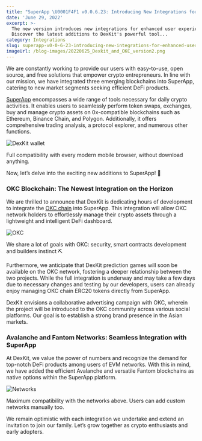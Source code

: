 ```yaml
---
title: "SuperApp \U0001F4F1 v0.0.6.23: Introducing New Integrations for Enhanced User Experience"
date: 'June 29, 2022'
excerpt: >-
  The new version introduces new integrations for enhanced user experience.
  Discover the latest additions to DexKit's powerful tool...
category: Integrations
slug: superapp-v0-0-6-23-introducing-new-integrations-for-enhanced-user-experience
imageUrl: /blog-images/20220625_Dexkit_and_OKC_version2.png
---
```


We are constantly working to provide our users with easy-to-use, open source, and free solutions that empower crypto entrepreneurs. In line with our mission, we have integrated three emerging blockchains into SuperApp, catering to new market segments seeking efficient DeFi products.

[SuperApp](https://app.dexkit.com/) encompasses a wide range of tools necessary for daily crypto activities. It enables users to seamlessly perform token swaps, exchanges, buy and manage crypto assets on 0x-compatible blockchains such as Ethereum, Binance Chain, and Polygon. Additionally, it offers comprehensive trading analysis, a protocol explorer, and numerous other functions.

![DexKit wallet](/blog-images/Screenshot_20220629-022019_Crypto-Browser-922x2048.png)

Full compatibility with every modern mobile browser, without download anything.

Now, let’s delve into the exciting new additions to SuperApp! 🌝

### OKC Blockchain: The Newest Integration on the Horizon

We are thrilled to announce that DexKit is dedicating hours of development to integrate the [OKC chain](https://www.okx.com/okc) into SuperApp. This integration will allow OKC network holders to effortlessly manage their crypto assets through a lightweight and intelligent DeFi dashboard.

![OKC](/blog-images/Screenshot_20220629-015047_Brave-600x593.png)

We share a lot of goals with OKC: security, smart contracts development and builders instinct ⛏️

Furthermore, we anticipate that DexKit prediction games will soon be available on the OKC network, fostering a deeper relationship between the two projects. While the full integration is underway and may take a few days due to necessary changes and testing by our developers, users can already enjoy managing OKC chain ERC20 tokens directly from SuperApp.

DexKit envisions a collaborative advertising campaign with OKC, wherein the project will be introduced to the OKC community across various social platforms. Our goal is to establish a strong brand presence in the Asian markets.

### Avalanche and Fantom Networks: Seamless Integration with SuperApp

At DexKit, we value the power of numbers and recognize the demand for top-notch DeFi products among users of EVM networks. With this in mind, we have added the efficient Avalanche and versatile Fantom blockchains as native options within the SuperApp platform.

![Networks](/blog-images/image-1.png)

Maximum compatibility with the networks above. Users can add custom networks manually too.

We remain optimistic with each integration we undertake and extend an invitation to join our family. Let’s grow together as crypto enthusiasts and early adopters.
